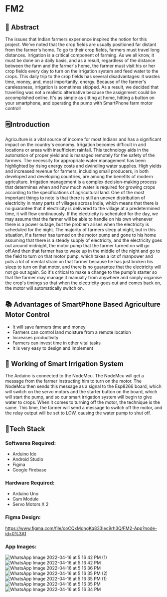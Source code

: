 # FM2
## 📄 Abstract
The issues that Indian farmers experience inspired the notion for this project.
We've noted that the crop fields are usually positioned far distant from the farmer's home. To go to their crop fields, farmers must travel long distances.
Irrigation is a critical component of farming. As we all know, it must be done on a daily basis, and as a result, regardless of the distance between the farm and the farmer's home, the farmer must visit his or her crop fields every day to turn on the irrigation system and feed water to the crops.
This daily trip to the crop fields has several disadvantages: it wastes time, money, and, most importantly, energy. Because of the farmer's carelessness, irrigation is sometimes skipped.
As a result, we decided that travelling was not a realistic alternative because the assignment could be accomplished online. It's as simple as sitting at home, hitting a button on your smartphone, and operating the pump with SmartPhone farm motor control!

## 🗒️Introduction
Agriculture is a vital source of income for most Indians and has a significant impact on the country's economy. Irrigation becomes difficult in arid locations or areas with insufficient rainfall. This technology aids in the automation of proper yield and is managed remotely for the safety of the farmers. The necessity for appropriate water management has been highlighted by rising energy costs and dwindling water supplies. High yields and increased revenue for farmers, including small producers, in both developed and developing countries, are among the benefits of modern agriculture.
Irrigation management is a complex decision-making process that determines when and how much water is required for growing crops according to the specifications of agricultural land. One of the most important things to note is that there is still an uneven distribution of electricity in many parts of villages across India, which means that there is no guarantee that if electricity is delivered to the village at a predetermined time, it will flow continuously. If the electricity is scheduled for the day, we may assume that the farmer will be able to handle on his own whenever there is a power outage, but the problem arises when the electricity is scheduled for the night. The majority of farmers sleep at night, but in this situation, if a farmer has turned on the motor pump and gone to his home assuming that there is a steady supply of electricity, and the electricity goes out around midnight, the motor pump that the farmer turned on will go off.And then that farmer has to wake up in the middle of the night and go to the field to turn on that motor pump, which takes a lot of manpower and puts a lot of mental strain on that farmer because he has just broken his sleep to turn on that motor, and there is no guarantee that the electricity will not go out again. So it's critical to make a change to the pump's starter so that the farmer may manage it manually from anywhere and simply organise the crop's timings so that when the electricity goes out and comes back on, the motor will automatically switch on.


## 📚 Advantages of SmartPhone Based Agriculture Motor Control
- It will save farmers time and money
- Farmers can control land moisture from a remote location
- Increases productivity
- Farmers can invest time in other vital tasks
- It is very easy to design and implement

## 🔖 Working of Smart Irrigation System
The Arduino is connected to the NodeMcu. The NodeMcu will get a message from the farmer instructing him to turn on the motor. The NodeMcu then sends this message as a signal to the Esp8266 board, which will switch on the servo motors and the starter button on the board, which will start the pump, and so our smart irrigation system will begin to give water to crops.
When it comes to turning off the motor, the technique is the same. This time, the farmer will send a message to switch off the motor, and the relay output will be set to LOW, causing the water pump to shut off.

## 💫Tech Stack

### Softwares Required:
- Arduino Ide
- Android Studio
- Figma
- Google Firebase

### Hardware Required:
- Arduino Uno
- Gsm Module
- Servo Motors X 2

### Figma Design:
https://www.figma.com/file/coCQxMdngKq833Iec9rh3Q/FM2-App?node-id=0%3A1

### App Images:
![WhatsApp Image 2022-04-16 at 5 16 42 PM (1)](https://user-images.githubusercontent.com/82866163/163673740-61341d53-7570-499b-adf0-545f3334e25c.jpeg)
![WhatsApp Image 2022-04-16 at 5 16 42 PM](https://user-images.githubusercontent.com/82866163/163673750-eb8148b0-24e6-4b36-9ab5-f942eaabd272.jpeg)
![WhatsApp Image 2022-04-16 at 5 16 36 PM](https://user-images.githubusercontent.com/82866163/163673759-6bc2b8fa-7a7d-4a10-a072-0c338ffca3ba.jpeg)
![WhatsApp Image 2022-04-16 at 5 16 35 PM (2)](https://user-images.githubusercontent.com/82866163/163673768-bb773987-2d60-4100-8c32-f46614c46e89.jpeg)
![WhatsApp Image 2022-04-16 at 5 16 35 PM (1)](https://user-images.githubusercontent.com/82866163/163673775-80a622c3-8dfc-4137-a43f-77fd7e0fdc72.jpeg)
![WhatsApp Image 2022-04-16 at 5 16 35 PM](https://user-images.githubusercontent.com/82866163/163673788-53f5ed64-930f-4d65-963e-36c10bdf88cb.jpeg)
![WhatsApp Image 2022-04-16 at 5 16 34 PM](https://user-images.githubusercontent.com/82866163/163673794-83ad3837-e285-4e03-ad5f-258b2c7c04ce.jpeg)

